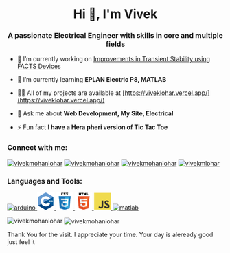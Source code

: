 <h1 align="center">Hi 👋, I'm Vivek</h1>
<h3 align="center">A passionate Electrical Engineer with skills in core and multiple fields</h3>

- 🔭 I’m currently working on [Improvements in Transient Stability using FACTS Devices](https://viveklohar.vercel.app/#Projects)

- 🌱 I’m currently learning **EPLAN Electric P8, MATLAB**

- 👨‍💻 All of my projects are available at [https://viveklohar.vercel.app/](https://viveklohar.vercel.app/)

- 💬 Ask me about **Web Development, My Site, Electrical**

- ⚡ Fun fact **I have a Hera pheri version of Tic Tac Toe**

<h3 align="left">Connect with me:</h3>
<p align="left">
<a href="https://codepen.io/vivekmohanlohar" target="blank"><img align="center" src="https://raw.githubusercontent.com/rahuldkjain/github-profile-readme-generator/master/src/images/icons/Social/codepen.svg" alt="vivekmohanlohar" height="30" width="40" /></a>
<a href="https://linkedin.com/in/vivekmohanlohar" target="blank"><img align="center" src="https://raw.githubusercontent.com/rahuldkjain/github-profile-readme-generator/master/src/images/icons/Social/linked-in-alt.svg" alt="vivekmohanlohar" height="30" width="40" /></a>
<a href="https://instagram.com/vivekmohanlohar" target="blank"><img align="center" src="https://raw.githubusercontent.com/rahuldkjain/github-profile-readme-generator/master/src/images/icons/Social/instagram.svg" alt="vivekmohanlohar" height="30" width="40" /></a>
<a href="https://medium.com/vivekmlohar" target="blank"><img align="center" src="https://raw.githubusercontent.com/rahuldkjain/github-profile-readme-generator/master/src/images/icons/Social/medium.svg" alt="vivekmlohar" height="30" width="40" /></a>
</p>

<h3 align="left">Languages and Tools:</h3>
<p align="left"> <a href="https://www.arduino.cc/" target="_blank" rel="noreferrer"> <img src="https://cdn.worldvectorlogo.com/logos/arduino-1.svg" alt="arduino" width="40" height="40"/> </a> <a href="https://www.w3schools.com/cpp/" target="_blank" rel="noreferrer"> <img src="https://raw.githubusercontent.com/devicons/devicon/master/icons/cplusplus/cplusplus-original.svg" alt="cplusplus" width="40" height="40"/> </a> <a href="https://www.w3schools.com/css/" target="_blank" rel="noreferrer"> <img src="https://raw.githubusercontent.com/devicons/devicon/master/icons/css3/css3-original-wordmark.svg" alt="css3" width="40" height="40"/> </a> <a href="https://www.w3.org/html/" target="_blank" rel="noreferrer"> <img src="https://raw.githubusercontent.com/devicons/devicon/master/icons/html5/html5-original-wordmark.svg" alt="html5" width="40" height="40"/> </a> <a href="https://developer.mozilla.org/en-US/docs/Web/JavaScript" target="_blank" rel="noreferrer"> <img src="https://raw.githubusercontent.com/devicons/devicon/master/icons/javascript/javascript-original.svg" alt="javascript" width="40" height="40"/> </a> <a href="https://www.mathworks.com/" target="_blank" rel="noreferrer"> <img src="https://upload.wikimedia.org/wikipedia/commons/2/21/Matlab_Logo.png" alt="matlab" width="40" height="40"/> </a> </p>

<p><img align="left" src="https://github-readme-stats.vercel.app/api/top-langs?username=vivekmohanlohar&show_icons=true&locale=en&layout=compact" alt="vivekmohanlohar" /></p>

<p>&nbsp;<img align="center" src="https://github-readme-stats.vercel.app/api?username=vivekmohanlohar&show_icons=true&locale=en" alt="vivekmohanlohar" /></p>

Thank You for the visit. I appreciate your time.
Your day is aleready good just feel it
